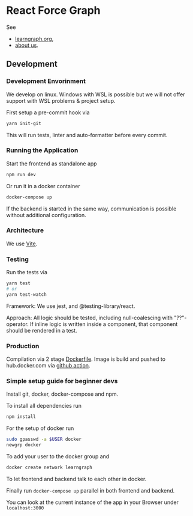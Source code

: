 # React Force Graph

See

- [learngraph.org](https://learngraph.org/),
- [about us](https://learngraph.org/about).

## Development

### Development Envorinment

We develop on linux. Windows with WSL is possible but we will not offer support
with WSL problems & project setup.

First setup a pre-commit hook via

```sh
yarn init-git
```

This will run tests, linter and auto-formatter before every commit.

### Running the Application

Start the frontend as standalone app

```sh
npm run dev
```

Or run it in a docker container

```sh
docker-compose up
```

If the backend is started in the same way, communication is possible without
additional configuration.

### Architecture

We use [Vite](https://vitejs.dev/).

### Testing

Run the tests via

```sh
yarn test
# or
yarn test-watch
```

Framework: We use jest, and @testing-library/react.

Approach: All logic should be tested, including null-coalescing with
"??"-operator. If inline logic is written inside a component, that component
should be rendered in a test.

### Production

Compilation via 2 stage [Dockerfile](./Dockerfile).
Image is build and pushed to hub.docker.com via [github action](.github/workflows/release.yml).

### Simple setup guide for beginner devs

Install git, docker, docker-compose and npm.

To install all dependencies run
```sh
npm install
```

For the setup of docker run

```sh
sudo gpasswd -a $USER docker  
newgrp docker
```
To add your user to the docker group and

```sh
docker create network learngraph
```
To let frontend and backend talk to each other in docker.

Finally run `docker-compose up` parallel in both frontend and backend.

You can look at the current instance of the app in your Browser under
`localhost:3000`
